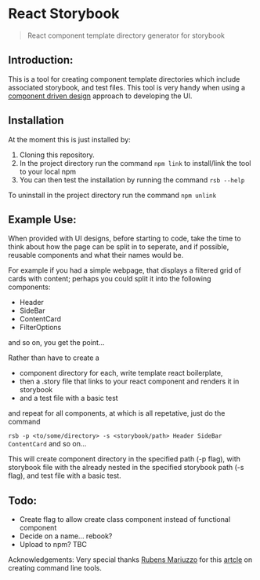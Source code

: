 # React Storybook
> React component template directory generator for storybook

## Introduction:

This is a tool for creating component template directories which include associated storybook, 
and test files.  This tool is very handy when using a [component driven design](https://blog.hichroma.com/component-driven-development-ce1109d56c8e)
approach to developing the UI. 

## Installation
At the moment this is just installed by:
1) Cloning this repository. 
1) In the project directory run the command `npm link` to install/link the tool to your local npm
1) You can then test the installation by running the command `rsb --help`

To uninstall in the project directory run the command `npm unlink`
 
## Example Use:
When provided with UI designs, before starting to code, take the time to think about how the page can be split in to 
seperate, and if possible, reusable components and what their names would be. 

For example if you had a simple webpage, that displays a filtered grid of cards 
with content; perhaps you could split it into the following components:
- Header
- SideBar
- ContentCard
- FilterOptions

and so on, you get the point...

Rather than have to create a 
- component directory for each, write template react boilerplate,
- then a .story file that links to your react component and renders it in storybook
- and a test file with a basic test

and repeat for all components, at which is all repetative, just do the command

`rsb -p <to/some/directory> -s <storybook/path> Header SideBar ContentCard` and so on...

This will create component directory in the specified path (-p flag), with storybook file with
the already nested in the specified storybook path (-s flag), and test file with a basic test.

## Todo:
- Create flag to allow create class component instead of functional component
- Decide on a name... rebook?
- Upload to npm? TBC

Acknowledgements: Very special thanks [Rubens Mariuzzo](https://medium.com/@rmariuzzo) for this 
[artcle]( https://medium.com/netscape/a-guide-to-create-a-nodejs-command-line-package-c2166ad0452e)
on creating command line tools.
